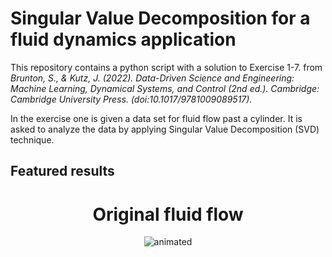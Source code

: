 # Singular Value Decomposition for a fluid dynamics application

This repository contains a python script with a solution to Exercise 1-7. from <i>Brunton, S., & Kutz, J. (2022). Data-Driven Science and Engineering: Machine Learning, Dynamical Systems, and Control (2nd ed.). Cambridge: Cambridge University Press. (doi:10.1017/9781009089517).</i>

In the exercise one is given a data set for fluid flow past a cylinder. It is asked to analyze the data by applying Singular Value Decomposition (SVD) technique.

## Featured results
<h1 align="center">
  Original fluid flow
</h1>
<p align="center">
  <img src="original_flow.gif" alt="animated">
</p>
